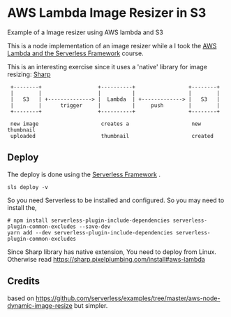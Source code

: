 # AWS Lambda Image Resizer in S3

Example of a Image resizer using AWS lambda and S3

This is a node implementation of an image resizer while a I took the [AWS Lambda and the Serverless Framework](https://www.udemy.com/course-dashboard-redirect/?course_id=1241098) course.

This is an interesting exercise since it uses a 'native' library for image resizing: [Sharp](https://sharp.pixelplumbing.com/install#aws-lambda)


```
 +--------+                  +----------+                 +--------+
 |        |                  |          |                 |        |
 |   S3   | +--------------> |  Lambda  | +-------------> |   S3   |
 |        |      trigger     |          |     push        |        |
 +--------+                  +----------+                 +--------+

 new image                    creates a                    new thumbnail
 uploaded                     thumbnail                    created
```


Deploy
---------------

The deploy is done using the [Serverless Framework](https://sharp.pixelplumbing.com/install#aws-lambda) .

```shell
sls deploy -v
```

So you need Serverless to be installed and configured. So you may need to install the,

```shell
# npm install serverless-plugin-include-dependencies serverless-plugin-common-excludes --save-dev
yarn add --dev serverless-plugin-include-dependencies serverless-plugin-common-excludes
```

Since Sharp library has native extension, You need to deploy from Linux. Otherwise read <https://sharp.pixelplumbing.com/install#aws-lambda>


Credits
----------------

based on <https://github.com/serverless/examples/tree/master/aws-node-dynamic-image-resize> but simpler.
